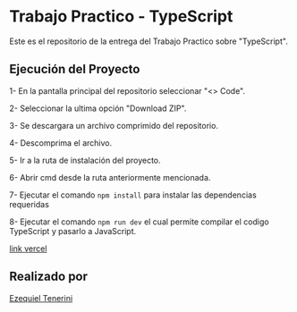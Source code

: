 # Trabajo Practico - TypeScript

Este es el repositorio de la entrega del Trabajo Practico sobre "TypeScript".

## Ejecución del Proyecto

1- En la pantalla principal del repositorio seleccionar "<> Code".

2- Seleccionar la ultima opción "Download ZIP".

3- Se descargara un archivo comprimido del repositorio.

4- Descomprima el archivo.

5- Ir a la ruta de instalación del proyecto.

6- Abrir cmd desde la ruta anteriormente mencionada.

7- Ejecutar el comando `npm install` para instalar las dependencias requeridas

8- Ejecutar el comando `npm run dev` el cual permite compilar el codigo TypeScript y pasarlo a JavaScript.

[link vercel](https://tp-react-rho.vercel.app/)

## Realizado por
[Ezequiel Tenerini](https://github.com/Teneze)
